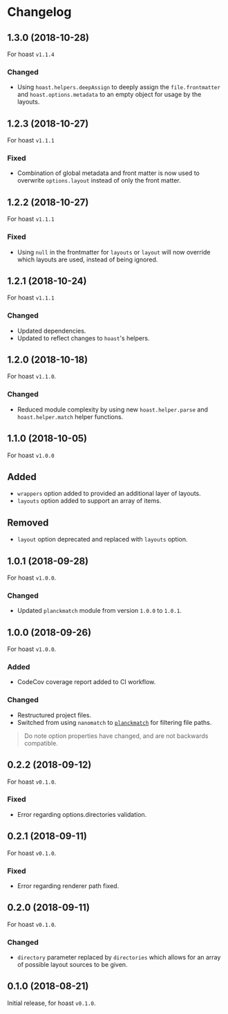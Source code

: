# Changelog

## 1.3.0 (2018-10-28)
For hoast `v1.1.4`
### Changed
- Using `hoast.helpers.deepAssign` to deeply assign the `file.frontmatter` and `hoast.options.metadata` to an empty object for usage by the layouts.

## 1.2.3 (2018-10-27)
For hoast `v1.1.1`
### Fixed
- Combination of global metadata and front matter is now used to overwrite `options.layout` instead of only the front matter.

## 1.2.2 (2018-10-27)
For hoast `v1.1.1`
### Fixed
- Using `null` in the frontmatter for `layouts` or `layout` will now override which layouts are used, instead of being ignored.

## 1.2.1 (2018-10-24)
For hoast `v1.1.1`
### Changed
- Updated dependencies.
- Updated to reflect changes to `hoast`'s helpers.

## 1.2.0 (2018-10-18)
For hoast `v1.1.0`.
### Changed
- Reduced module complexity by using new `hoast.helper.parse` and `hoast.helper.match` helper functions.

## 1.1.0 (2018-10-05)
For hoast `v1.0.0`
## Added
- `wrappers` option added to provided an additional layer of layouts.
- `layouts` option added to support an array of items.
## Removed
- `layout` option deprecated and replaced with `layouts` option.

## 1.0.1 (2018-09-28)
For hoast `v1.0.0`.
### Changed
- Updated `planckmatch` module from version `1.0.0` to `1.0.1`.

## 1.0.0 (2018-09-26)
For hoast `v1.0.0`.
### Added
- CodeCov coverage report added to CI workflow.
### Changed
- Restructured project files.
- Switched from using `nanomatch` to [`planckmatch`](https://github.com/redkenrok/node-planckmatch#readme) for filtering file paths.

> Do note option properties have changed, and are not backwards compatible.

## 0.2.2 (2018-09-12)
For hoast `v0.1.0`.
### Fixed
- Error regarding options.directories validation.

## 0.2.1 (2018-09-11)
For hoast `v0.1.0`.
### Fixed
- Error regarding renderer path fixed.

## 0.2.0 (2018-09-11)
For hoast `v0.1.0`.
### Changed
- `directory` parameter replaced by `directories` which allows for an array of possible layout sources to be given.

## 0.1.0 (2018-08-21)
Initial release, for hoast `v0.1.0`.